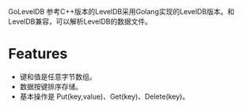GoLevelDB 参考C++版本的LevelDB采用Golang实现的LevelDB版本。和LevelDB兼容，可以解析LevelDB的数据文件。

# Features
- 键和值是任意字节数组。
- 数据按键排序存储。
- 基本操作是 Put(key,value)、Get(key)、Delete(key)。




